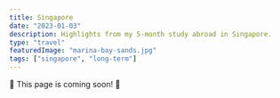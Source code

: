 ```yaml
---
title: Singapore
date: "2023-01-03"
description: Highlights from my 5-month study abroad in Singapore.
type: "travel"
featuredImage: "marina-bay-sands.jpg"
tags: ["singapore", "long-term"]
---
```


🚧 This page is coming soon! 🚧
